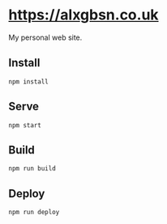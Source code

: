 # https://alxgbsn.co.uk

My personal web site.

## Install

`npm install`

## Serve

`npm start`

## Build

`npm run build`

## Deploy

`npm run deploy`
